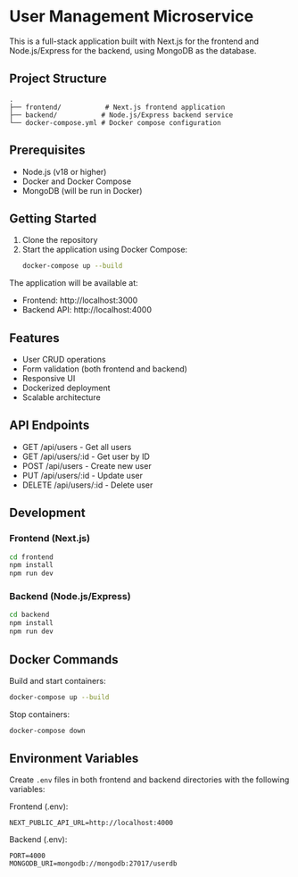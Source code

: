 # User Management Microservice

This is a full-stack application built with Next.js for the frontend and Node.js/Express for the backend, using MongoDB as the database.

## Project Structure

```
.
├── frontend/           # Next.js frontend application
├── backend/           # Node.js/Express backend service
└── docker-compose.yml # Docker compose configuration
```

## Prerequisites

- Node.js (v18 or higher)
- Docker and Docker Compose
- MongoDB (will be run in Docker)

## Getting Started

1. Clone the repository
2. Start the application using Docker Compose:
   ```bash
   docker-compose up --build
   ```

The application will be available at:
- Frontend: http://localhost:3000
- Backend API: http://localhost:4000

## Features

- User CRUD operations
- Form validation (both frontend and backend)
- Responsive UI
- Dockerized deployment
- Scalable architecture

## API Endpoints

- GET /api/users - Get all users
- GET /api/users/:id - Get user by ID
- POST /api/users - Create new user
- PUT /api/users/:id - Update user
- DELETE /api/users/:id - Delete user

## Development

### Frontend (Next.js)

```bash
cd frontend
npm install
npm run dev
```

### Backend (Node.js/Express)

```bash
cd backend
npm install
npm run dev
```

## Docker Commands

Build and start containers:
```bash
docker-compose up --build
```

Stop containers:
```bash
docker-compose down
```

## Environment Variables

Create `.env` files in both frontend and backend directories with the following variables:

Frontend (.env):
```
NEXT_PUBLIC_API_URL=http://localhost:4000
```

Backend (.env):
```
PORT=4000
MONGODB_URI=mongodb://mongodb:27017/userdb
``` 
